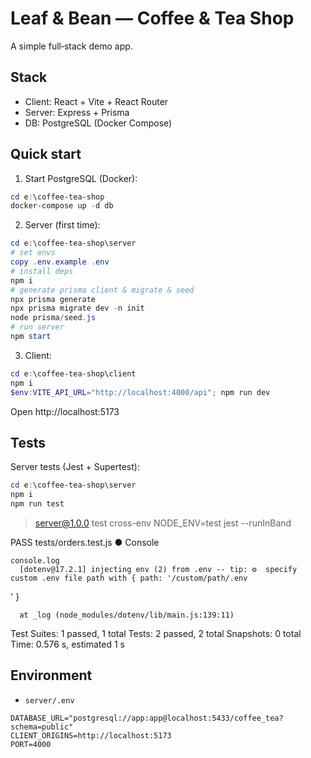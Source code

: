 # Leaf & Bean — Coffee & Tea Shop

A simple full‑stack demo app.

## Stack
- Client: React + Vite + React Router
- Server: Express + Prisma
- DB: PostgreSQL (Docker Compose)

## Quick start

1. Start PostgreSQL (Docker):

```powershell
cd e:\coffee-tea-shop
docker-compose up -d db
```

2. Server (first time):

```powershell
cd e:\coffee-tea-shop\server
# set envs
copy .env.example .env
# install deps
npm i
# generate prisma client & migrate & seed
npx prisma generate
npx prisma migrate dev -n init
node prisma/seed.js
# run server
npm start
```

3. Client:

```powershell
cd e:\coffee-tea-shop\client
npm i
$env:VITE_API_URL="http://localhost:4000/api"; npm run dev
```
Open http://localhost:5173

## Tests

Server tests (Jest + Supertest):

```powershell
cd e:\coffee-tea-shop\server
npm i
npm run test
```
> server@1.0.0 test
> cross-env NODE_ENV=test jest --runInBand

 PASS  tests/orders.test.js
  ● Console

    console.log
      [dotenv@17.2.1] injecting env (2) from .env -- tip: ⚙️  specify custom .env file path with { path: '/custom/path/.env
' }

      at _log (node_modules/dotenv/lib/main.js:139:11)


Test Suites: 1 passed, 1 total
Tests:       2 passed, 2 total
Snapshots:   0 total
Time:        0.576 s, estimated 1 s


## Environment
- `server/.env`
```
DATABASE_URL="postgresql://app:app@localhost:5433/coffee_tea?schema=public"
CLIENT_ORIGINS=http://localhost:5173
PORT=4000
```



